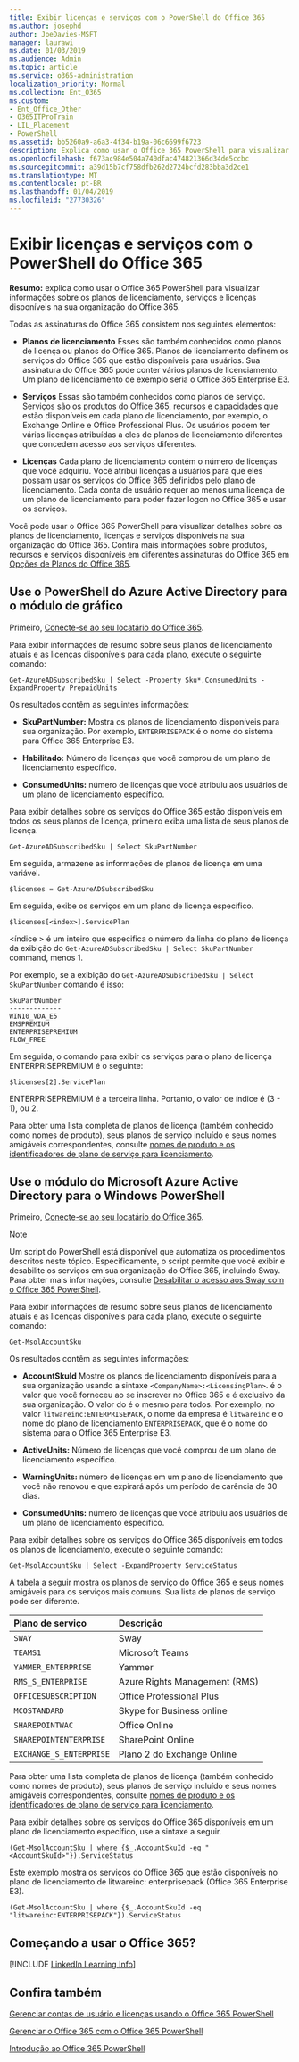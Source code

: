```yaml
---
title: Exibir licenças e serviços com o PowerShell do Office 365
ms.author: josephd
author: JoeDavies-MSFT
manager: laurawi
ms.date: 01/03/2019
ms.audience: Admin
ms.topic: article
ms.service: o365-administration
localization_priority: Normal
ms.collection: Ent_O365
ms.custom:
- Ent_Office_Other
- O365ITProTrain
- LIL_Placement
- PowerShell
ms.assetid: bb5260a9-a6a3-4f34-b19a-06c6699f6723
description: Explica como usar o Office 365 PowerShell para visualizar informações sobre os planos de licenciamento, serviços e licenças disponíveis na sua organização do Office 365.
ms.openlocfilehash: f673ac984e504a740dfac474821366d34de5ccbc
ms.sourcegitcommit: a39d15b7cf758dfb262d2724bcfd283bba3d2ce1
ms.translationtype: MT
ms.contentlocale: pt-BR
ms.lasthandoff: 01/04/2019
ms.locfileid: "27730326"
---
```

# <a name="view-licenses-and-services-with-office-365-powershell"></a>Exibir licenças e serviços com o PowerShell do Office 365

**Resumo:** explica como usar o Office 365 PowerShell para visualizar informações sobre os planos de licenciamento, serviços e licenças disponíveis na sua organização do Office 365.
  
Todas as assinaturas do Office 365 consistem nos seguintes elementos:

- **Planos de licenciamento** Esses são também conhecidos como planos de licença ou planos do Office 365. Planos de licenciamento definem os serviços do Office 365 que estão disponíveis para usuários. Sua assinatura do Office 365 pode conter vários planos de licenciamento. Um plano de licenciamento de exemplo seria o Office 365 Enterprise E3.
    
- **Serviços** Essas são também conhecidos como planos de serviço. Serviços são os produtos do Office 365, recursos e capacidades que estão disponíveis em cada plano de licenciamento, por exemplo, o Exchange Online e Office Professional Plus. Os usuários podem ter várias licenças atribuídas a eles de planos de licenciamento diferentes que concedem acesso aos serviços diferentes.
    
- **Licenças** Cada plano de licenciamento contém o número de licenças que você adquiriu. Você atribui licenças a usuários para que eles possam usar os serviços do Office 365 definidos pelo plano de licenciamento. Cada conta de usuário requer ao menos uma licença de um plano de licenciamento para poder fazer logon no Office 365 e usar os serviços.
    
Você pode usar o Office 365 PowerShell para visualizar detalhes sobre os planos de licenciamento, licenças e serviços disponíveis na sua organização do Office 365. Confira mais informações sobre produtos, recursos e serviços disponíveis em diferentes assinaturas do Office 365 em [Opções de Planos do Office 365](https://go.microsoft.com/fwlink/p/?LinkId=691147).


## <a name="use-the-azure-active-directory-powershell-for-graph-module"></a>Use o PowerShell do Azure Active Directory para o módulo de gráfico

Primeiro, [Conecte-se ao seu locatário do Office 365](connect-to-office-365-powershell.md#connect-with-the-azure-active-directory-powershell-for-graph-module).
  
Para exibir informações de resumo sobre seus planos de licenciamento atuais e as licenças disponíveis para cada plano, execute o seguinte comando:
  
```
Get-AzureADSubscribedSku | Select -Property Sku*,ConsumedUnits -ExpandProperty PrepaidUnits
```

Os resultados contêm as seguintes informações:
  
- **SkuPartNumber:** Mostra os planos de licenciamento disponíveis para sua organização. Por exemplo, `ENTERPRISEPACK` é o nome do sistema para Office 365 Enterprise E3.
    
- **Habilitado:** Número de licenças que você comprou de um plano de licenciamento específico.
    
- **ConsumedUnits:** número de licenças que você atribuiu aos usuários de um plano de licenciamento específico.
    
Para exibir detalhes sobre os serviços do Office 365 estão disponíveis em todos os seus planos de licença, primeiro exiba uma lista de seus planos de licença.

````
Get-AzureADSubscribedSku | Select SkuPartNumber
````

Em seguida, armazene as informações de planos de licença em uma variável.

````
$licenses = Get-AzureADSubscribedSku
````

Em seguida, exibe os serviços em um plano de licença específico.

````
$licenses[<index>].ServicePlan
````

\<índice > é um inteiro que especifica o número da linha do plano de licença da exibição do `Get-AzureADSubscribedSku | Select SkuPartNumber` command, menos 1.

Por exemplo, se a exibição do `Get-AzureADSubscribedSku | Select SkuPartNumber` comando é isso:

````
SkuPartNumber
-------------
WIN10_VDA_E5
EMSPREMIUM
ENTERPRISEPREMIUM
FLOW_FREE
````

Em seguida, o comando para exibir os serviços para o plano de licença ENTERPRISEPREMIUM é o seguinte:

````
$licenses[2].ServicePlan
````

ENTERPRISEPREMIUM é a terceira linha. Portanto, o valor de índice é (3 - 1), ou 2.

Para obter uma lista completa de planos de licença (também conhecido como nomes de produto), seus planos de serviço incluído e seus nomes amigáveis correspondentes, consulte [nomes de produto e os identificadores de plano de serviço para licenciamento](https://docs.microsoft.com/azure/active-directory/users-groups-roles/licensing-service-plan-reference).

## <a name="use-the-microsoft-azure-active-directory-module-for-windows-powershell"></a>Use o módulo do Microsoft Azure Active Directory para o Windows PowerShell

Primeiro, [Conecte-se ao seu locatário do Office 365](connect-to-office-365-powershell.md#connect-with-the-microsoft-azure-active-directory-module-for-windows-powershell).

>[!Note]
>Um script do PowerShell está disponível que automatiza os procedimentos descritos neste tópico. Especificamente, o script permite que você exibir e desabilite os serviços em sua organização do Office 365, incluindo Sway. Para obter mais informações, consulte [Desabilitar o acesso aos Sway com o Office 365 PowerShell](disable-access-to-sway-with-office-365-powershell.md).
>
    
Para exibir informações de resumo sobre seus planos de licenciamento atuais e as licenças disponíveis para cada plano, execute o seguinte comando:
  
```
Get-MsolAccountSku
```

Os resultados contêm as seguintes informações:
  
- **AccountSkuId** Mostre os planos de licenciamento disponíveis para a sua organização usando a sintaxe `<CompanyName>:<LicensingPlan>`.  _<CompanyName>_ é o valor que você forneceu ao se inscrever no Office 365 e é exclusivo da sua organização. O valor do _<LicensingPlan>_ é o mesmo para todos. Por exemplo, no valor `litwareinc:ENTERPRISEPACK`, o nome da empresa é  `litwareinc` e o nome do plano de licenciamento `ENTERPRISEPACK`, que é o nome do sistema para o Office 365 Enterprise E3.
    
- **ActiveUnits:** Número de licenças que você comprou de um plano de licenciamento específico.
    
- **WarningUnits:** número de licenças em um plano de licenciamento que você não renovou e que expirará após um período de carência de 30 dias.
    
- **ConsumedUnits:** número de licenças que você atribuiu aos usuários de um plano de licenciamento específico.
    
Para exibir detalhes sobre os serviços do Office 365 disponíveis em todos os planos de licenciamento, execute o seguinte comando:
  
```
Get-MsolAccountSku | Select -ExpandProperty ServiceStatus
```

A tabela a seguir mostra os planos de serviço do Office 365 e seus nomes amigáveis para os serviços mais comuns. Sua lista de planos de serviço pode ser diferente. 
  
|**Plano de serviço**|**Descrição**|
|:-----|:-----|
| `SWAY` <br/> |Sway  <br/> |
| `TEAMS1` <br/> |Microsoft Teams  <br/> |
| `YAMMER_ENTERPRISE` <br/> |Yammer  <br/> |
| `RMS_S_ENTERPRISE` <br/> |Azure Rights Management (RMS)  <br/> |
| `OFFICESUBSCRIPTION` <br/> |Office Professional Plus  <br/> |
| `MCOSTANDARD` <br/> |Skype for Business online  <br/> |
| `SHAREPOINTWAC` <br/> |Office Online  <br/> |
| `SHAREPOINTENTERPRISE` <br/> |SharePoint Online  <br/> |
| `EXCHANGE_S_ENTERPRISE` <br/> |Plano 2 do Exchange Online  <br/> |
   
Para obter uma lista completa de planos de licença (também conhecido como nomes de produto), seus planos de serviço incluído e seus nomes amigáveis correspondentes, consulte [nomes de produto e os identificadores de plano de serviço para licenciamento](https://docs.microsoft.com/azure/active-directory/users-groups-roles/licensing-service-plan-reference).

Para exibir detalhes sobre os serviços do Office 365 disponíveis em um plano de licenciamento específico, use a sintaxe a seguir.
  
```
(Get-MsolAccountSku | where {$_.AccountSkuId -eq "<AccountSkuId>"}).ServiceStatus
```

Este exemplo mostra os serviços do Office 365 que estão disponíveis no plano de licenciamento de litwareinc: enterprisepack (Office 365 Enterprise E3).
  
```
(Get-MsolAccountSku | where {$_.AccountSkuId -eq "litwareinc:ENTERPRISEPACK"}).ServiceStatus
```


## <a name="new-to-office-365"></a>Começando a usar o Office 365?

[!INCLUDE [LinkedIn Learning Info](../common/office/linkedin-learning-info.md)]
   
## <a name="see-also"></a>Confira também


[Gerenciar contas de usuário e licenças usando o Office 365 PowerShell](manage-user-accounts-and-licenses-with-office-365-powershell.md)
  
[Gerenciar o Office 365 com o Office 365 PowerShell](manage-office-365-with-office-365-powershell.md)
  
[Introdução ao Office 365 PowerShell](getting-started-with-office-365-powershell.md)
